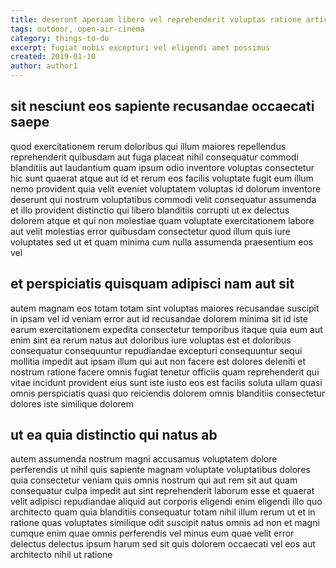 ```yaml
---
title: deserunt aperiam libero vel reprehenderit voluptas ratione article 4820
tags: outdoor, open-air-cinema
category: things-to-do
excerpt: fugiat nobis excepturi vel eligendi amet possimus
created: 2019-01-10
author: author1
---
```


## sit nesciunt eos sapiente recusandae occaecati saepe

quod exercitationem rerum doloribus qui illum maiores repellendus reprehenderit quibusdam aut fuga placeat nihil consequatur commodi blanditiis aut laudantium quam ipsum odio inventore voluptas consectetur hic sunt quaerat atque aut id et rerum eos facilis voluptate fugit eum illum nemo provident quia velit eveniet voluptatem voluptas id dolorum inventore deserunt qui nostrum voluptatibus commodi velit consequatur assumenda et illo provident distinctio qui libero blanditiis corrupti ut ex delectus dolorem atque et qui non molestiae quam voluptate exercitationem labore aut velit molestias error quibusdam consectetur quod illum quis iure voluptates sed ut et quam minima cum nulla assumenda praesentium eos vel

## et perspiciatis quisquam adipisci nam aut sit

autem magnam eos totam totam sint voluptas maiores recusandae suscipit in ipsam vel id veniam error aut id recusandae dolorem minima sit id iste earum exercitationem expedita consectetur temporibus itaque quia eum aut enim sint ea rerum natus aut doloribus iure voluptas est et doloribus consequatur consequuntur repudiandae excepturi consequuntur sequi mollitia impedit aut ipsam illum qui aut non facere est dolores deleniti et nostrum ratione facere omnis fugiat tenetur officiis quam reprehenderit qui vitae incidunt provident eius sunt iste iusto eos est facilis soluta ullam quasi omnis perspiciatis quasi quo reiciendis dolorem omnis blanditiis consectetur dolores iste similique dolorem

## ut ea quia distinctio qui natus ab

autem assumenda nostrum magni accusamus voluptatem dolore perferendis ut nihil quis sapiente magnam voluptate voluptatibus dolores quia consectetur veniam quis omnis nostrum qui aut rem sit aut quam consequatur culpa impedit aut sint reprehenderit laborum esse et quaerat velit adipisci repudiandae aliquid aut corporis eligendi enim eligendi illo quo architecto quam quia blanditiis consequatur totam nihil illum rerum ut et in ratione quas voluptates similique odit suscipit natus omnis ad non et magni cumque enim quae omnis perferendis vel minus eum quae velit error delectus delectus ipsum harum sed sit quis dolorem occaecati vel eos aut architecto nihil ut ratione
